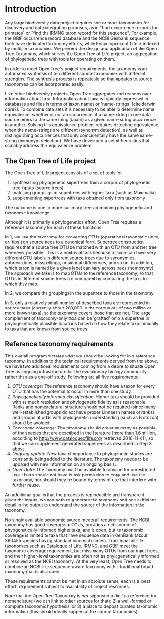 # Introduction

Any large biodiversity data project requires one or more taxonomies
for discovery and data integration purposes, as in "find occurrence records
for primates" or "find the IRMNG taxon record for this sequence".  For
example, the GBIF occurrence record database and the NCBI Genbank
sequence both have dedicated taxonomy efforts, while Encyclopedia of
Life is indexed by multiple taxonomies.  We present the design and
application of the Open Tree Taxonomy, which serves the Open Tree of
Life project, an aggregation of phylogenetic trees with tools for
operating on them.

In order to meet Open Tree's project requirements, the taxonomy is an automated
synthesis of ten different source taxonomies with different strengths. The
synthesis process is repeatable so that updates to source taxonomies can be
incorporated easily.

Like other biodiversity projects, Open Tree aggregates and reasons
over information about taxa.  Information about taxa is typically
expressed in databases and files in terms of taxon names or
'name-strings' [cite darwin core?].  To combine data sets it is
necessary to be able to determine name equivalence: whether or not an
occurrence of a name-string in one data source refers to the same
thing (taxon) as a given name-string occurrence in another.  Solving
this equivalence problem requires detecting equivalence when the
name-strings are different (synonym detection), as well as
distinguishing occurrences that only coincidentally have the same
name-string (homonym detection). We have developed a set of heuristics
that scalably address this equivalence problem.

## The Open Tree of Life project

The Open Tree of Life project consists of a set of tools for

1. synthesizing phylogenetic supertrees from a corpus of
   phylogenetic tree inputs
   (source trees)
2. matching groupings in supertrees with higher taxa (such as Mammalia)
3. supplementing supertrees with taxa obtained only from
   taxonomy

The outcome is one or more summary trees combining phylogenetic and
taxonomic knowledge.

Although it is primarily a phylogenetics effort, Open Tree requires a
reference taxonomy for each of these functions.

In 1, we use the taxonomy for converting OTUs (operational taxonomic units, or
'tips') on source trees to a canonical form.  Supertree construction requires
that a source tree OTU be matched with an OTU from another tree whenever
possible.  This is a nontrivial task because a taxon can have very different OTU
labels in different source trees due to synonymies, abbreviations, misspellings,
notational differences, and so on.  In addition, which taxon is named by a given
label can vary across trees (homonymy).  The approach we take is to map OTUs to
the reference taxonomy, so that OTUs in different source trees are compared by
comparing the taxa to which they map.

In 2, we compare the groupings in the supertree to those in the
taxonomy.

In 3, only a relatively small number of described taxa are represented
in source trees (currently about 200,000 in the corpus out of two
million or more known taxa), so the taxonomy covers those that are not.
The large complement of taxonomy-only taxa can be 'grafted' onto a
supertree in phylogenetically plausible locations based on how they
relate taxonomically to taxa that are known from source trees.

## Reference taxonomy requirements

This overall program dictates what we should be looking for in a
reference taxonomy.  In addition to the technical requirements derived
from the above, we have two additional requirements coming from a
desire to situate Open Tree as ongoing infrastructure for the
evolutionary biology community, rather than as a one-off study.
Following are all five requirements:

 1. *OTU coverage:* The reference taxonomy should have a taxon for
    every OTU that has the potential to occur in more than one study.
 1. *Phylogenetically informed classification:* Higher taxa should be
    provided with as much resolution and phylogenetic fidelity as is
    reasonable.  Ranks and nomenclatural structure should not be
    required (since many well-established groups do not have proper
    Linnaean names or ranks) and groups at odds with phylogenetic
    understanding (such as Protozoa) should be avoided.
 1. *Taxonomic coverage:* The taxonomy should cover as many as possible of
    the species
    that are described in the literature [more than 1.6 million, according to
    http://www.catalogueoflife.org/ retrieved 2016-11-01], so that we
    can supplement generated supertrees as described in step 3 above.
 1. *Ongoing update:* New taxa of importance to phylogenetic studies
    are constantly being added to the literature.
    The taxonomy needs to be updated with new information on an ongoing basis.
 1. *Open data:* The taxonomy must be available to anyone for unrestricted use.
    Users should not have to ask permission to copy and use the taxonomy,
    nor should they be bound by terms of use that interfere with further reuse.

An additional goal is that the process is reproducible and transparent - given
the inputs, we can both re-generate the taxonomy and see sufficient detail in
the output to understand the source of the information in the taxonomy.

No single available taxonomic source meets all requirements.  The
NCBI taxonomy has good coverage of OTUs, provides a rich source of
phyogenetically informed higher taxa, and is open, but its taxonomic
coverage is limited to taxa that have sequence data in GenBank (about
360455 species having standard binomial names).  Traditional all-life
taxonomies such as Catalogue of Life, IRMNG, and GBIF meet the
taxonomic coverage requirement, but miss many OTUs from our input
trees, and their higher-level taxonomies are often not as
phylogenetically informed or resolved as the NCBI taxonomy.  At the
very least, Open Tree needs to combine an NCBI-like sequence-aware
taxonomy with a traditional broad taxonomy that is also open.

These requirements cannot be met in an absolute sense; each is a 'best
effort' requirement subject to availability of project resources.

Note that the Open Tree Taxonomy is *not* supposed to be 1) a
reference for nomenclature (we can link to other sources for that); 2)
a well-formed or complete taxonomic hypothesis; or 3) a place to
deposit curated taxonomic information (this should ideally happen at the
source taxonomies).
